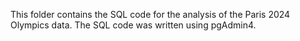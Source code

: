 This folder contains the SQL code for the analysis of the Paris 2024 Olympics data. The SQL code was written using pgAdmin4. 
